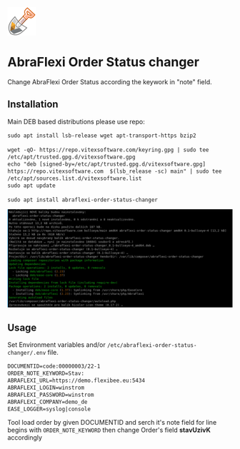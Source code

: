 ![Logo](abraflexi-order-status-changer.svg?raw=true)

AbraFlexi Order Status changer
==============================

Change AbraFlexi Order Status according the keywork in "note" field.


Installation
------------

Main DEB based distributions please use repo:

```shell
sudo apt install lsb-release wget apt-transport-https bzip2

wget -qO- https://repo.vitexsoftware.com/keyring.gpg | sudo tee /etc/apt/trusted.gpg.d/vitexsoftware.gpg
echo "deb [signed-by=/etc/apt/trusted.gpg.d/vitexsoftware.gpg]  https://repo.vitexsoftware.com  $(lsb_release -sc) main" | sudo tee /etc/apt/sources.list.d/vitexsoftware.list
sudo apt update

sudo apt install abraflexi-order-status-changer
```

![Deb installation](debian/debinst.png?raw=true)


Usage
-----

Set Environment variables and/or `/etc/abraflexi-order-status-changer/.env` file.

```
DOCUMENTID=code:00000003/22-1
ORDER_NOTE_KEYWORD=Stav:
ABRAFLEXI_URL=https://demo.flexibee.eu:5434
ABRAFLEXI_LOGIN=winstrom
ABRAFLEXI_PASSWORD=winstrom
ABRAFLEXI_COMPANY=demo_de
EASE_LOGGER=syslog|console
```

Tool load order by given DOCUMENTID and serch it's note field for line begins with `ORDER_NOTE_KEYWORD`
then change Order's field **stavUzivK** accordingly


